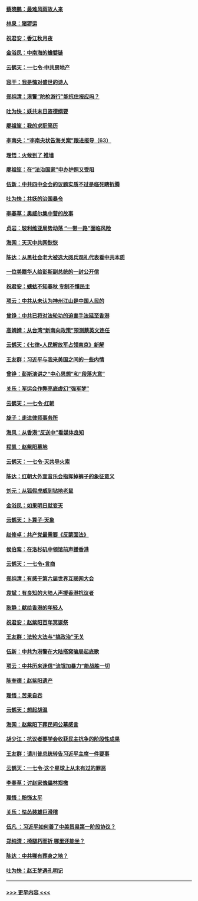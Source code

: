 #### [蔡晓鹏：最难风雨故人来](../pages/nsc993/n11633145.md?t=11050111) 
#### [林泉：猪猡运](../pages/nsc993/n11631469.md?t=11050111) 
#### [祝君安：香江秋月夜](../pages/nsc993/n11631440.md?t=11050111) 
#### [金浴凤：中南海的蟾嬖链](../pages/nsc993/n11631290.md?t=11050111) 
#### [云鹤天：一七令·中共房地产](../pages/nsc993/n11630084.md?t=11050111) 
#### [容干：我是愧对盛世的诗人](../pages/nsc993/n11630059.md?t=11050111) 
#### [郑纯清：港警“陀枪游行”能抗住报应吗？](../pages/nsc993/n11629999.md?t=11050111) 
#### [吐为快：妖共末日盗德纲要](../pages/nsc993/n11628610.md?t=11050111) 
#### [廖祖笙：我的求职简历](../pages/nsc993/n11628492.md?t=11050111) 
#### [李南央：“李南央状告海关案”跟进报导（63）](../pages/nsc993/n11627039.md?t=11050111) 
#### [理悟：火候到了 推墙](../pages/nsc993/n11626917.md?t=11050111) 
#### [廖祖笙：在“法治国家”申办护照又受阻](../pages/nsc993/n11626500.md?t=11050111) 
#### [伍新：中共四中全会的议题实质不过是临死瞎折腾](../pages/nsc993/n11621774.md?t=11050111) 
#### [吐为快：共妖的治国暴令](../pages/nsc993/n11621401.md?t=11050111) 
#### [李春草：奥威尔集中营的故事](../pages/nsc993/n11621373.md?t=11050111) 
#### [贞岩：玻利维亚局势动荡 “一带一路”面临风险](../pages/nsc993/n11619480.md?t=11050111) 
#### [海网：天灭中共网恢恢](../pages/nsc993/n11618261.md?t=11050111) 
#### [陈达：从黑社会老大被选大阅兵观礼代表看中共本质](../pages/nsc993/n11618229.md?t=11050111) 
#### [一位美籍华人给彭斯副总统的一封公开信](../pages/nsc993/n11616906.md?t=11050111) 
#### [祝君安：蟪蛄不知春秋  专制不懂民主](../pages/nsc993/n11616882.md?t=11050111) 
#### [项云：中共从未认为神州江山是中国人民的](../pages/nsc993/n11616763.md?t=11050111) 
#### [曾铮：中共已将对法轮功的迫害手法延至香港](../pages/nsc993/n11616561.md?t=11050111) 
#### [高婧婧：从台湾“新南向政策”预测蔡英文连任](../pages/nsc993/n11616518.md?t=11050111) 
#### [云鹤天：《七律▪人民解放军占领南京》新解](../pages/nsc993/n11616490.md?t=11050111) 
#### [王友群：习近平与我来美国之间的一些内情](../pages/nsc993/n11615052.md?t=11050111) 
#### [曾铮：彭斯演讲之“中心思想”和“段落大意”](../pages/nsc993/n11615020.md?t=11050111) 
#### [关乐：军运会作弊亮底虚幻“强军梦”](../pages/nsc993/n11615008.md?t=11050111) 
#### [云鹤天：一七令‧红朝](../pages/nsc993/n11615000.md?t=11050111) 
#### [旋子：走进律师事务所](../pages/nsc993/n11614894.md?t=11050111) 
#### [海风：从香港“反送中”看媒体良知](../pages/nsc993/n11614480.md?t=11050111) 
#### [程凯：赵紫阳墓地](../pages/nsc993/n11614464.md?t=11050111) 
#### [云鹤天：一七令‧灭共导火索](../pages/nsc993/n11613471.md?t=11050111) 
#### [陈达：红朝大外宣音乐会指挥掉裤子的象征意义](../pages/nsc993/n11613456.md?t=11050111) 
#### [刘元：从狐假虎威到钻地老鼠](../pages/nsc993/n11612832.md?t=11050111) 
#### [金浴凤：如果明日就变天](../pages/nsc993/n11611135.md?t=11050111) 
#### [云鹤天：卜算子‧天象](../pages/nsc993/n11609023.md?t=11050111) 
#### [赵修卓：共产党最需要《反蒙面法》](../pages/nsc993/n11608006.md?t=11050111) 
#### [侯伯鸾：在洛杉矶中领馆前声援香港](../pages/nsc993/n11607802.md?t=11050111) 
#### [云鹤天：一七令•言商](../pages/nsc993/n11606248.md?t=11050111) 
#### [郑纯清：有感于第六届世界互联网大会](../pages/nsc993/n11604718.md?t=11050111) 
#### [袁斌：有良知的大陆人声援香港抗议者](../pages/nsc993/n11603673.md?t=11050111) 
#### [耿静：献给香港的年轻人](../pages/nsc993/n11602462.md?t=11050111) 
#### [祝君安：赵紫阳百年冥诞祭](../pages/nsc993/n11601386.md?t=11050111) 
#### [王友群：法轮大法与“搞政治”无关](../pages/nsc993/n11601658.md?t=11050111) 
#### [伍新：中共为港警在大陆搭窝骗局起底歌](../pages/nsc993/n11601536.md?t=11050111) 
#### [项云：中共历来迷信“流氓加暴力”能战胜一切](../pages/nsc993/n11601496.md?t=11050111) 
#### [陈奎德：赵紫阳遗产](../pages/nsc993/n11601444.md?t=11050111) 
#### [理悟：苦果自吞](../pages/nsc993/n11601385.md?t=11050111) 
#### [云鹤天：想起胡温](../pages/nsc993/n11600033.md?t=11050111) 
#### [海网：赵紫阳下葬民间公墓感言](../pages/nsc993/n11600021.md?t=11050111) 
#### [胡少江：抗议者要学会收获民主抗争的阶段性成果](../pages/nsc993/n11599626.md?t=11050111) 
#### [王友群：请川普总统转告习近平主席一件要事](../pages/nsc993/n11599533.md?t=11050111) 
#### [云鹤天：一七令‧这个星球上从未有过的罪恶](../pages/nsc993/n11598881.md?t=11050111) 
#### [李春草：讨赵家傀儡林郑檄](../pages/nsc993/n11598789.md?t=11050111) 
#### [理悟：粉饰太平](../pages/nsc993/n11598776.md?t=11050111) 
#### [关乐：怯怂装雄巨滑稽](../pages/nsc993/n11598767.md?t=11050111) 
#### [伍凡 ：习近平如何善了中美贸易第一阶段协议？](../pages/nsc993/n11596305.md?t=11050111) 
#### [郑纯清：椅腿朽而折 哪里还能坐？](../pages/nsc993/n11596273.md?t=11050111) 
#### [陈达：中共哪有葬身之地？](../pages/nsc993/n11596253.md?t=11050111) 
#### [吐为快：赵王梦遇孔明记](../pages/nsc993/n11596208.md?t=11050111) 

----
#### [ >>> 更早内容 <<< ](../indexes/nsc993-earlier.md)
